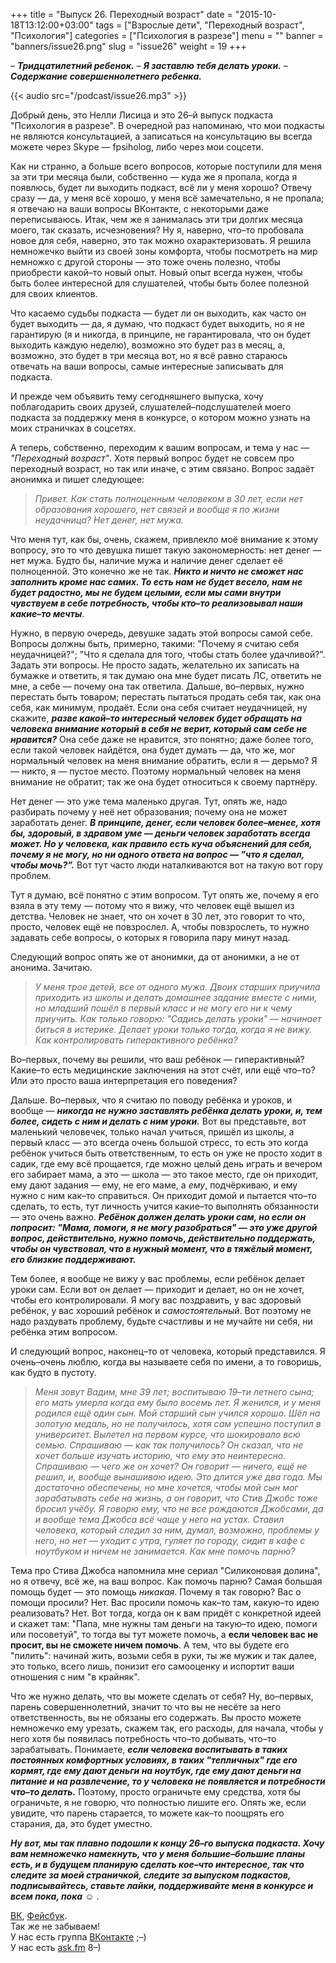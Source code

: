 +++
title = "Выпуск 26. Переходный возраст"
date = "2015-10-18T13:12:00+03:00"
tags = ["Взрослые дети", "Переходный возраст", "Психология"]
categories = ["Психология в разрезе"]
menu = ""
banner = "banners/issue26.png"
slug = "issue26"
weight = 19
+++

– ***Тридцатилетний ребенок.***
– ***Я заставлю тебя делать уроки.***
– ***Содержание совершеннолетнего ребенка.***

{{< audio src="/podcast/issue26.mp3" >}}

Добрый день, это Нелли Лисица и это 26–й выпуск подкаста "Психология в разрезе". В очередной раз напоминаю, что мои подкасты не являются консультацией, а записаться на консультацию вы всегда можете через Skype — fpsiholog, либо через мои соцсети. 

Как ни странно, а больше всего вопросов, которые поступили для меня за эти три месяца были, собственно — куда же я пропала, когда я появлюсь, будет ли выходить подкаст, всё ли у меня хорошо? Отвечу сразу — да, у меня всё хорошо, у меня всё замечательно, я не пропала; я отвечаю на ваши вопросы ВКонтакте, с некоторыми даже переписываюсь. Итак, чем же я занималась эти три долгих месяца моего, так сказать, исчезновения? Ну я, наверно, что–то пробовала новое для себя, наверно, это так можно охарактеризовать. Я решила немножечко выйти из своей зоны комфорта, чтобы посмотреть на мир немножко с другой стороны — это тоже очень полезно, чтобы приобрести какой–то новый опыт. Новый опыт всегда нужен, чтобы быть более интересной для слушателей, чтобы быть более полезной для своих клиентов. 

Что касаемо судьбы подкаста — будет ли он выходить, как часто он будет выходить — да, я думаю, что подкаст будет выходить, но я не гарантирую (я и никогда, в принципе, не гарантировала, что он будет выходить каждую неделю), возможно это будет раз в месяц, а, возможно, это будет в три месяца вот, но я всё равно стараюсь отвечать на ваши вопросы, самые интересные записывать для подкаста. 

И прежде чем объявить тему сегодняшнего выпуска, хочу поблагодарить своих друзей, слушателей–подслушателей моего подкаста за поддержку меня в конкурсе, о котором можно узнать на моих страничках в соцсетях.
<!--more-->

А теперь, собственно, переходим к вашим вопросам, и тема у нас — *"Переходный возраст"*. Хотя первый вопрос будет не совсем про переходный возраст, но так или иначе, с этим связано. Вопрос задаёт анонимка и пишет следующее:

>*Привет. Как стать полноценным человеком в 30 лет, если нет образования хорошего, нет связей и вообще я по жизни неудачница? Нет денег, нет мужа.*

Что меня тут, как бы, очень, скажем, привлекло моё внимание к этому вопросу, это то что девушка пишет такую закономерность: нет денег — нет мужа. Будто бы, наличие мужа и наличие денег сделает её полноценной. Это конечно же не так. ***Никто и ничто не сможет нас заполнить кроме нас самих. То есть нам не будет весело, нам не будет радостно, мы не будем целыми, если мы сами внутри чувствуем в себе потребность, чтобы кто–то реализовывал наши какие–то мечты***. 

Нужно, в первую очередь, девушке задать этой вопросы самой себе. Вопросы должны быть, примерно, такими: "Почему я считаю себя неудачницей?"; "Что я сделала для того, чтобы стать более удачливой?". Задать эти вопросы. Не просто задать, желательно их записать на бумажке и ответить, я так думаю она мне будет писать ЛС, ответить не мне, а себе — почему она так ответила. Дальше, во–первых, нужно перестать быть товаром; перестать пытаться продать себя так, как она себя, как минимум, продаёт. Если она себя считает неудачницей, ну скажите, ***разве какой–то интересный человек будет обращать на человека внимание который в себя не верит, который сам себе не нравится?*** Она себе даже не нравится, это понятно; даже более того, если такой человек найдётся, она будет думать — да, что же, мог нормальный человек на меня внимание обратить, если я — дерьмо? Я — никто, я — пустое место. Поэтому нормальный человек на меня внимание не обратит; так же она будет относиться к своему партнёру. 

Нет денег — это уже тема маленько другая. Тут, опять же, надо разбирать почему у неё нет образования; почему она не может заработать денег. ***В принципе, денег, если человек более–менее, хотя бы, здоровый, в здравом уме — деньги человек заработать всегда может. Но у человека, как правило есть куча объяснений для себя, почему я не могу, но ни одного ответа на вопрос — "что я сделал, чтобы мочь?”.*** Вот тут часто люди наталкиваются вот на такую вот гору проблем. 

Тут я думаю, всё понятно с этим вопросом. Тут опять же, почему я его взяла в эту тему — потому что я вижу, что человек ещё вышел из детства. Человек не знает, что он хочет в 30 лет, это говорит то что, просто, человек ещё не повзрослел. А, чтобы повзрослеть, то нужно задавать себе вопросы, о которых я говорила пару минут назад. 

Следующий вопрос опять же от анонимки, да от анонимки, а не от анонима. Зачитаю. 

>*У меня трое детей, все от одного мужа. Двоих старших приучила приходить из школы и делать домашнее задание вместе с ними, но младший пошёл в первый класс и не могу его ни к чему приучить. Как только говорю: "Садись делать уроки" — начинает биться в истерике. Делает уроки только тогда, когда я не вижу. Как контролировать гиперактивного ребёнка?*

Во–первых, почему вы решили, что ваш ребёнок — гиперактивный? Какие–то есть медицинские заключения на этот счёт, или ещё что–то? Или это просто ваша интерпретация его поведения? 

Дальше. Во–первых, что я считаю по поводу ребёнка и уроков, и вообще — ***никогда не нужно заставлять ребёнка делать уроки, и, тем более, сидеть с ним и делать с ним уроки.*** Вот вы представьте, вот маленький человечек, только начал учиться, пришёл из школы, а первый класс — это всегда очень большой стресс, то есть это когда ребёнок учиться быть ответственным, то есть он уже не просто ходит в садик, где ему всё прощается, где можно целый день играть и вечером его забирает мама, а это — школа — это такое место, где он приходит, ему дают задания — ему, не его маме, а *ему*, подчёркиваю, и ему нужно с ним как–то справиться. Он приходит домой и пытается что–то сделать, то есть, тут личность учится какие–то выполнять обязанности — это очень важно. ***Ребёнок должен делать уроки сам, но если он попросит: "Мама, помоги, я не могу разобраться" — это уже другой вопрос, действительно, нужно помочь, действительно поддержать, чтобы он чувствовал, что в нужный момент, что в тяжёлый момент, его близкие поддерживают.***

Тем более, я вообще не вижу у вас проблемы, если ребёнок делает уроки сам. Если вот он делает — приходит и делает, но он не хочет, чтобы его контролировали. Я могу вас поздравить, у вас здоровый ребёнок, у вас хороший ребёнок и *самостоятельный*. Вот поэтому не надо раздувать проблему, будьте счастливы и не мучайте ни себя, ни ребёнка этим вопросом.

И следующий вопрос, наконец–то от человека, который представился. Я очень–очень люблю, когда вы называете себя по имени, а то говоришь, как будто в пустоту. 

>*Меня зовут Вадим, мне 39 лет; воспитываю 19–ти летнего сына; его мать умерла когда ему было восемь лет. Я женился, и у меня родился ещё один сын. Мой старший сын учился хорошо. Шёл на золотую медаль, но не получилось, хотя сам успешно поступил в университет. Вылетел на первом курсе, что шокировало всю семью. Спрашиваю — как так получилось? Он сказал, что не хочет больше изучать историю, что ему это неинтересно. Спрашиваю — чего же он хочет? Он говорит — ничего, ещё не решил, и, вообще вынашиваю идею. Это длится уже два года. Мы достаточно обеспечены, но мне хочется, чтобы мой сын мог зарабатывать себе на жизнь, а он говорит, что Стив Джобс тоже бросил учёбу. Я говорю ему, что не все рождаются Джобсами, да и вообще тема Джобса всё чаще у него на устах. Ставил человека, который следил за ним, думал, возможно, проблемы у него, но нет — уходит с утра, гуляет по городу, сидит в кафе с ноутбуком и ничем не занимается. Как мне помочь парню?*

Тема про Стива Джобса напомнила мне сериал "Силиконовая долина", но я отвечу, всё же, на ваш вопрос. Как помочь парню? Самая большая помощь будет — это помощь *никакая*. Почему я так говорю? Вас о помощи просили? Нет. Вас просили помочь как–то там, какую–то идею реализовать? Нет. Вот тогда, когда он к вам придёт с конкретной идеей и скажет там: "Папа, мне нужны там деньги на такую–то идею, помоги или посоветуй", то тогда вы тут можете помочь, а **если человек вас не просит, вы не сможете ничем помочь**. А тем, что вы будете его "пилить": начинай жить, возьми себя в руки, ты же мужик и так далее, это только, всего лишь, понизит его самооценку и испортит ваши отношения с ним "в крайняк". 

Что же нужно делать, что вы можете сделать от себя? Ну, во–первых, парень совершеннолетний, значит то что вы не несёте за него ответственность, вы не обязаны его содержать. Вы просто можете немножечко ему урезать, скажем так, его расходы, для начала, чтобы у него хотя бы появилась потребность что–то добывать, что–то зарабатывать. Понимаете, ***если человека воспитывать в таких постоянных комфортных условиях, в таких "тепличных" где его кормят, где ему дают деньги на ноутбук, где ему дают деньги на питание и на развлечение, то у человека не появляется и потребности что–то делать.*** Поэтому, просто ограничьте ему средства, хотя бы ограничьте, я не говорю, что полностью лишите его. Опять же, если увидите, что парень старается, то можете как–то поощрять его старания, да, это будет уместно.

***Ну вот, мы так плавно подошли к концу 26–го выпуска подкаста. Хочу вам немножечко намекнуть, что у меня большие–большие планы есть, и в будущем планирую сделать кое–что интересное, так что следите за моей страничкой, следите за выпуском подкастов, подписывайтесь, ставьте лайки, поддерживайте меня в конкурсе и всем пока, пока*** ☺ .


<a href="https://vk.com/sunnybunnyf">ВК</a>, <a href="https://www.facebook.com/SunnyBunnyF">Фейсбук</a>.<br>
Так же не забываем!<br>
У нас есть группа <a href="https://vk.com/fpsiholog">ВКонтакте</a> ;–)<br>
У нас есть <a href="http://ask.fm/fpsiholog">ask.fm</a> 8–)